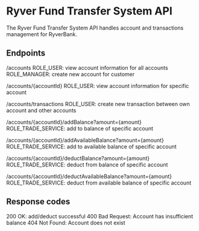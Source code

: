 # Ryver Fund Transfer System API

The Ryver Fund Transfer System API handles account and transactions management for RyverBank.

## Endpoints

/accounts
ROLE_USER: view account information for all accounts
ROLE_MANAGER: create new account for customer

/accounts/{accountId}
ROLE_USER: view account information for specific account

/accounts/transactions
ROLE_USER: create new transaction between own account and other accounts

/accounts/{accountId}/addBalance?amount={amount}
ROLE_TRADE_SERVICE: add to balance of specific account

/accounts/{accountId}/addAvailableBalance?amount={amount}
ROLE_TRADE_SERVICE: add to available balance of specific account

/accounts/{accountId}/deductBalance?amount={amount}
ROLE_TRADE_SERVICE: deduct from balance of specific account

/accounts/{accountId}/deductAvailableBalance?amount={amount}
ROLE_TRADE_SERVICE: deduct from available balance of specific account

## Response codes

200 OK: add/deduct successful
400 Bad Request: Account has insufficient balance
404 Not Found: Account does not exist